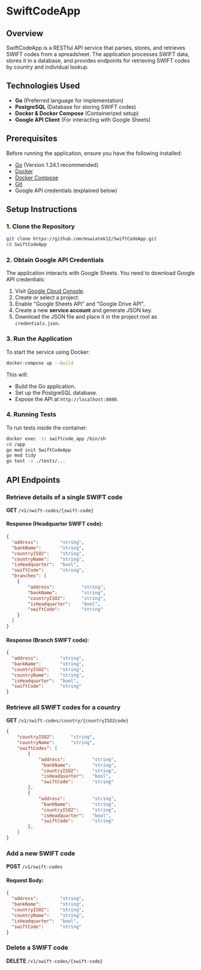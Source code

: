 # SwiftCodeApp

## Overview
SwiftCodeApp is a RESTful API service that parses, stores, and retrieves SWIFT codes from a spreadsheet. The application processes SWIFT data, stores it in a database, and provides endpoints for retrieving SWIFT codes by country and individual lookup.

## Technologies Used
- **Go** (Preferred language for implementation)
- **PostgreSQL** (Database for storing SWIFT codes)
- **Docker & Docker Compose** (Containerized setup)
- **Google API Client** (For interacting with Google Sheets)

## Prerequisites
Before running the application, ensure you have the following installed:

- [Go](https://go.dev/dl/) (Version 1.24.1 recommended)
- [Docker](https://www.docker.com/get-started)
- [Docker Compose](https://docs.docker.com/compose/install/)
- [Git](https://git-scm.com/downloads)
- Google API credentials (explained below)

## Setup Instructions

### 1. Clone the Repository
```sh
git clone https://github.com/mswiatek12/SwiftCodeApp.git
cd SwiftCodeApp
```

### 2. Obtain Google API Credentials
The application interacts with Google Sheets. You need to download Google API credentials:

1. Visit [Google Cloud Console](https://console.cloud.google.com/).
2. Create or select a project.
3. Enable "Google Sheets API" and "Google Drive API".
4. Create a new **service account** and generate JSON key.
5. Download the JSON file and place it in the project root as `credentials.json`.

### 3. Run the Application
To start the service using Docker:
```sh
docker-compose up --build
```
This will:
- Build the Go application.
- Set up the PostgreSQL database.
- Expose the API at `http://localhost:8080`.

### 4. Running Tests
To run tests inside the container:
```sh
docker exec -it swiftcode_app /bin/sh
cd /app
go mod init SwiftCodeApp
go mod tidy
go test -v ./tests/...
```

## API Endpoints

### Retrieve details of a single SWIFT code
**GET** `/v1/swift-codes/{swift-code}`

#### Response (Headquarter SWIFT code):
```json
{
  "address":        "string",
  "bankName":       "string",
  "countryISO2":    "string",
  "countryName":    "string",
  "isHeadquarter":  "bool",
  "swiftCode":      "string",
  "branches": [
    { 
        "address":          "string",
        "bankName":         "string",
        "countryISO2":      "string",
        "isHeadquarter":    "bool",
        "swiftCode":        "string"
    }
  ]
}
```
#### Response (Branch SWIFT code):
```json
{
  "address":        "string",
  "bankName":       "string",
  "countryISO2":    "string",
  "countryName":    "string",
  "isHeadquarter":  "bool",
  "swiftCode":      "string"
}
```

### Retrieve all SWIFT codes for a country
**GET** `/v1/swift-codes/country/{countryISO2code}`
```json
{
    "countryISO2":      "string",
    "countryName":      "string",
    "swiftCodes": [
        {
            "address":          "string",
    		 "bankName":        "string",
    		 "countryISO2":     "string",
    		 "isHeadquarter":   "bool",
    		 "swiftCode":       "string"
        },
        {
            "address":          "string",
    		 "bankName":        "string",
    		 "countryISO2":     "string",
    		 "isHeadquarter":   "bool",
    		 "swiftCode":       "string"
        },
    ]
}
```

### Add a new SWIFT code
**POST** `/v1/swift-codes`
#### Request Body:
```json
{
  "address":        "string",
  "bankName":       "string",
  "countryISO2":    "string",
  "countryName":    "string",
  "isHeadquarter":  "bool",
  "swiftCode":      "string"
}
```
### Delete a SWIFT code
**DELETE** `/v1/swift-codes/{swift-code}`
